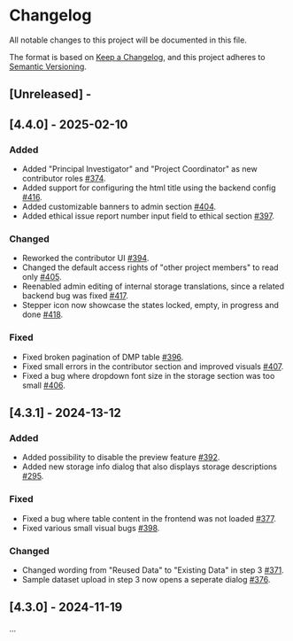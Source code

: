 # Changelog

All notable changes to this project will be documented in this file.

The format is based on [Keep a Changelog](https://keepachangelog.com/en/1.1.0/),
and this project adheres to [Semantic Versioning](https://semver.org/spec/v2.0.0.html).

## [Unreleased] -

## [4.4.0] - 2025-02-10

### Added

- Added "Principal Investigator" and "Project Coordinator" as new contributor roles [#374](https://github.com/tuwien-csd/damap-frontend/pull/374).
- Added support for configuring the html title using the backend config [#416](https://github.com/tuwien-csd/damap-frontend/pull/416).
- Added customizable banners to admin section [#404](https://github.com/tuwien-csd/damap-frontend/pull/404).
- Added ethical issue report number input field to ethical section [#397](https://github.com/tuwien-csd/damap-frontend/pull/397).

### Changed

- Reworked the contributor UI [#394](https://github.com/tuwien-csd/damap-frontend/pull/394).
- Changed the default access rights of "other project members" to read only [#405](https://github.com/tuwien-csd/damap-frontend/pull/405).
- Reenabled admin editing of internal storage translations, since a related backend bug was fixed [#417](https://github.com/tuwien-csd/damap-frontend/pull/417).
- Stepper icon now showcase the states locked, empty, in progress and done [#418](https://github.com/tuwien-csd/damap-frontend/pull/418).

### Fixed

- Fixed broken pagination of DMP table [#396](https://github.com/tuwien-csd/damap-frontend/pull/396).
- Fixed small errors in the contributor section and improved visuals [#407](https://github.com/tuwien-csd/damap-frontend/pull/407).
- Fixed a bug where dropdown font size in the storage section was too small [#406](https://github.com/tuwien-csd/damap-frontend/pull/406).

## [4.3.1] - 2024-13-12

### Added

- Added possibility to disable the preview feature [#392](https://github.com/tuwien-csd/damap-frontend/pull/392).
- Added new storage info dialog that also displays storage descriptions [#295](https://github.com/tuwien-csd/damap-frontend/pull/395).

### Fixed

- Fixed a bug where table content in the frontend was not loaded [#377](https://github.com/tuwien-csd/damap-frontend/pull/391).
- Fixed various small visual bugs [#398](https://github.com/tuwien-csd/damap-frontend/pull/398).

### Changed

- Changed wording from "Reused Data" to "Existing Data" in step 3 [#371](https://github.com/tuwien-csd/damap-frontend/pull/371).
- Sample dataset upload in step 3 now opens a seperate dialog [#376](https://github.com/tuwien-csd/damap-frontend/pull/376).

## [4.3.0] - 2024-11-19

...
